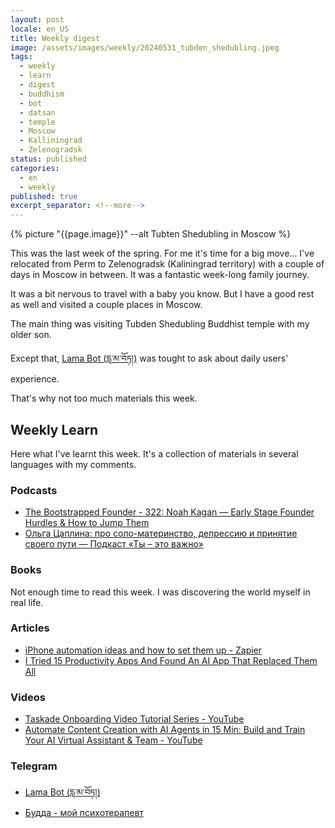 ```yaml
---
layout: post
locale: en_US
title: Weekly digest
image: /assets/images/weekly/20240531_tubden_shedubling.jpeg
tags:
  - weekly
  - learn
  - digest
  - buddhism
  - bot
  - datsan
  - temple
  - Moscow
  - Kalliningrad
  - Zelenogradsk
status: published
categories:
  - en
  - weekly
published: true
excerpt_separator: <!--more-->
---
```

{% picture "{{page.image}}" --alt Tubten Shedubling in Moscow %}

This was the last week of the spring. For me it's time for a big move...
I've relocated from Perm to Zelenogradsk (Kaliningrad territory) with a couple of days in Moscow in between. It was a fantastic week-long family journey.

It was a bit nervous to travel with a baby you know. But I have a good rest as well and visited a couple places in Moscow. 

The main thing was visiting Tubden Shedubling Buddhist temple with my older son.

Except that,  [Lama Bot (དླ་མ་བོཏ།)](https://t.me/compassion_lama_bot) was tought to ask about daily users' experience.
<!--more-->

That's why not too much materials this week.


## Weekly Learn
Here what I've learnt this week. It's a collection of materials  in several languages with my comments.

### Podcasts
- [The Bootstrapped Founder - 322: Noah Kagan — Early Stage Founder Hurdles & How to Jump Them](https://tbf.fm/episodes/322-noah-kagan-early-stage-founder-hurdles-how-to-jump-them)
- [Ольга Цаплина: про соло-материнство, депрессию и принятие своего пути — Подкаст «Ты – это важно»](https://elens-way.mave.digital/ep-45)

### Books
Not enough time to read this week. I was discovering the world myself in real life.

### Articles
- [iPhone automation ideas and how to set them up - Zapier](https://zapier.com/blog/iphone-automation-ideas/?utm_source=Iterable&utm_medium=email&utm_campaign=itbl-gbl-pgv-ooc-blog_zapier_ai_guide_20240513-ctn)
- [I Tried 15 Productivity Apps And Found An AI App That Replaced Them All](https://medium.com/@nallysbiz/i-tried-15-productivity-apps-and-found-an-ai-app-that-replaced-them-all-8fde11fd9795)

### Videos
- [Taskade Onboarding Video Tutorial Series - YouTube](https://youtube.com/playlist?list=PL6AK9nQTVp4o4zPhtReCRhiZiuob7_lnF&si=xyOLW3bbl-cnsO2h)
- [Automate Content Creation with AI Agents in 15 Min: Build and Train Your AI Virtual Assistant & Team - YouTube](https://youtu.be/rhmwtNxoK98?si=Hj-8IgYVEf6nHb0l)

### Telegram
-  [Lama Bot (དླ་མ་བོཏ།)](https://t.me/compassion_lama_bot)
-  [Будда - мой психотерапевт](https://t.me/Buddha_is_my_theropist_ru)

